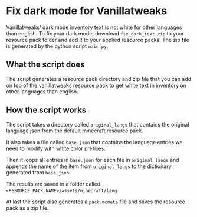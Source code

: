 # Fix dark mode for Vanillatweaks

Vanillatweaks' dark mode inventory text is not white for other languages than english. To fix your dark mode, download `fix_dark_text.zip` to your resource pack folder and add it to your applied resource packs. The zip file is generated by the python script `main.py`.

## What the script does

The script generates a resource pack directory and zip file that you can add on top of the vanillatweaks resource pack to get white text in inventory on other languages than english.

## How the script works

The script takes a directory called `original_langs` that contains the original language json from the default minecraft resource pack.

It also takes a file called `base.json` that contains the language entries we need to modify with white color prefixes.

Then it loops all entries in `base.json` for each file in `original_langs` and appends the name of the item from `original_langs` to the dictionary generated from `base.json`.

The results are saved in a folder called `<RESOURCE_PACK_NAME>/assets/minecraft/lang`.

At last the script also generates a `pack.mcmeta` file and saves the resource pack as a zip file.
